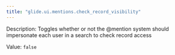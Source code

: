 ```yaml
---
title: "glide.ui.mentions.check_record_visibility"
---
```


Description: Toggles whether or not the @mention system should impersonate each user in a search to check record access

Value: `false`
